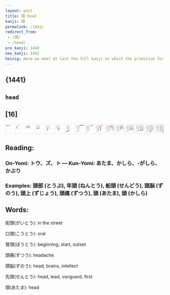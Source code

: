 ```yaml
---
layout: post
title: 頭 head
kanji: 頭
permalink: /1441/
redirect_from:
 - /頭/
 - /head/
pre_kanji: 1440
nex_kanji: 1442
heisig: Here we meet at last the full kanji on which the primitive for <b>head</b> is based. The elements: <i>table</i> . . . <i>head</i>.
---
```


## {1441}

## `head`

## [16]

<div class="stroke"><img src="../images/E9A0AD.png" /></div>

## Reading:

### On-Yomi: トウ、ズ、ト &mdash; Kun-Yomi: あたま、かしら、-がしら、かぶり

### Examples: 頭部 (とうぶ), 年頭 (ねんとう), 船頭 (せんどう), 頭脳 (ずのう), 頭上 (ずじょう), 頭痛 (ずつう), 頭 (あたま), 頭 (かしら)

## Words:

街頭(がいとう): in the street

口頭(こうとう): oral

冒頭(ぼうとう): beginning, start, outset

頭痛(ずつう): headache

頭脳(ずのう): head, brains, intellect

先頭(せんとう): head, lead, vanguard, first

頭(あたま): head
